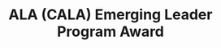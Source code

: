 ---
title: ALA (CALA) Emerging Leader Program Award
permalink: /scholarship/scholarship-award/ala-emerging-leader/
layout: page
---